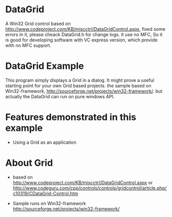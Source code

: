 DataGrid
========

A Win32 Grid control based on http://www.codeproject.com/KB/miscctrl/DataGridControl.aspx,  fixed some errors in it, please cheack DataGrid.h for change logs.
it use no  MFC, So it is good for developing software with VC express version, which provide with no MFC support.

DataGrid Example
==============
This program simply displays a Grid in a dialog. It might prove a useful starting point for your own Grid based projects. 
the sample based on Win32-framework, http://sourceforge.net/projects/win32-framework/.
but actually the DataGrid can run on pure windows API.

Features demonstrated in this example
=====================================
* Using a Grid as an application



About Grid
=============
* based on http://www.codeproject.com/KB/miscctrl/DataGridControl.aspx or http://www.codeguru.com/cpp/controls/controls/gridcontrol/article.php/c10319/CDataGrid-Control.htm

* Sample runs on Win32-framework http://sourceforge.net/projects/win32-framework/
